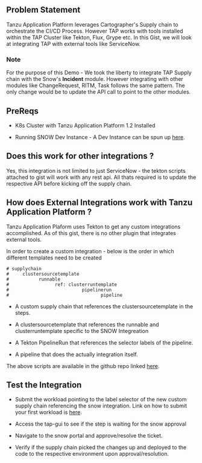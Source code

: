 ## Problem Statement

Tanzu Application Platform leverages Cartographer's Supply chain to orchestrate the CI/CD Process. However TAP works with tools installed within the TAP Cluster like Tekton, Flux, Grype etc. 
In this Gist, we will look at integrating TAP with external tools like ServiceNow.

### Note

For the purpose of this Demo - We took the liberty to integrate TAP Supply chain with the Snow's **Incident** module. However integrating with other modules like ChangeRequest, RITM, Task follows the same pattern. The only change would be to update the API call to point to the other modules.

## PreReqs

* K8s Cluster with Tanzu Application Platform 1.2 Installed

* Running SNOW Dev Instance - A Dev Instance can be spun up [here](https://developer.servicenow.com/dev.do).

## Does this work for other integrations ?

Yes, this integration is not limited to just ServiceNow - the tekton scripts attached to gist will work with any rest api. All thats required is to update the respective API before kicking off the supply chain.

## How does External Integrations work with Tanzu Application Platform ?

Tanzu Application Plaform uses Tekton to get any custom integrations accomplished. As of this gist, there is no other plugin that integrates external tools.

In order to create a custom integration - below is the order in which different templates need to be created

```
# supplychain 
#     clustersourcetemplate
#           runnable
#                 ref: clusterruntemplate
#                           pipelinerun
#                                  pipeline
```

* A custom supply chain that references the clustersourcetemplate in the steps.

* A clustersourcetemplate that references the runnable and clusterruntemplate specific to the SNOW Integreation 

* A Tekton PipelineRun that references the selector labels of the pipeline.

* A pipeline that does the actually integration itself. 


The above scripts are available in the github repo linked [here](https://github.com/gowthamshankar99/tanzu_tap_snow_integration). 

## Test the Integration 

 * Submit the workload pointing to the label selector of the new custom supply chain referencing the snow integration. Link on how to submit your first workload is [here](https://docs.vmware.com/en/VMware-Tanzu-Application-Platform/1.2/tap/GUID-getting-started-deploy-first-app.html).
 
 * Access the tap-gui to see if the step is waiting for the snow approval 
 
 * Navigate to the snow portal and approve/resolve the ticket.
 
 * Verify if the supply chain picked the changes up and deployed to the code to the respective environment upon approval/resolution.




